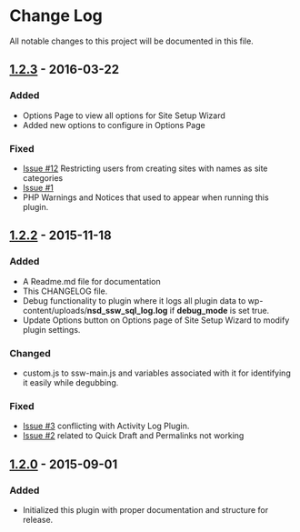 # Change Log
All notable changes to this project will be documented in this file.

## [1.2.3](https://github.com/neelakansha85/nsd-site-setup-wizard/releases/tag/v1.2.3) - 2016-03-22
### Added
- Options Page to view all options for Site Setup Wizard
- Added new options to configure in Options Page

### Fixed
- [Issue #12](https://github.com/neelakansha85/nsd-site-setup-wizard/issues/12) Restricting users from creating sites with names as site categories
- [Issue #1](https://github.com/neelakansha85/nsd-site-setup-wizard/issues/1)
- PHP Warnings and Notices that used to appear when running this plugin. 

## [1.2.2](https://github.com/neelakansha85/nsd-site-setup-wizard/releases/tag/v1.2.2) - 2015-11-18
### Added
- A Readme.md file for documentation
- This CHANGELOG file.
- Debug functionality to plugin where it logs all plugin data to wp-content/uploads/**nsd_ssw_sql_log.log** if **debug_mode** is set true.
- Update Options button on Options page of Site Setup Wizard to modify plugin settings.

### Changed
- custom.js to ssw-main.js and variables associated with it for identifying it easily while degubbing.

### Fixed
- [Issue #3](https://github.com/neelakansha85/nsd-site-setup-wizard/issues/3) conflicting with Activity Log Plugin.
- [Issue #2](https://github.com/neelakansha85/nsd-site-setup-wizard/issues/2) related to Quick Draft and Permalinks not working

## [1.2.0](https://github.com/neelakansha85/nsd-site-setup-wizard/releases/tag/v1.2) - 2015-09-01
### Added
- Initialized this plugin with proper documentation and structure for release.